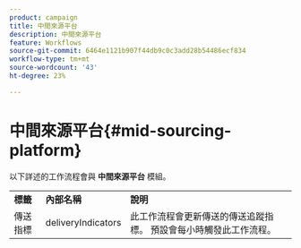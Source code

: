 ```yaml
---
product: campaign
title: 中間來源平台
description: 中間來源平台
feature: Workflows
source-git-commit: 6464e1121b907f44db9c0c3add28b54486ecf834
workflow-type: tm+mt
source-wordcount: '43'
ht-degree: 23%

---
```



# 中間來源平台{#mid-sourcing-platform}



以下詳述的工作流程會與 **中間來源平台** 模組。

<table> 
 <tbody> 
  <tr> 
   <td> <strong>標籤</strong><br /> </td> 
   <td> <strong>內部名稱</strong><br /> </td> 
   <td> <strong>說明</strong><br /> </td> 
  </tr> 
  <tr> 
   <td> <span class="uicontrol">傳送指標</span> <br /> </td> 
   <td> <span class="uicontrol">deliveryIndicators</span> <br /> </td> 
   <td> 此工作流程會更新傳送的傳送追蹤指標。 預設會每小時觸發此工作流程。<br /> </td> 
  </tr> 
 </tbody> 
</table>


